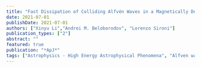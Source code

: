 ```yaml
---
title: "Fast Dissipation of Colliding Alfvén Waves in a Magnetically Dominated Plasma"
date: 2021-07-01
publishDate: 2021-07-01
authors: ["Xinyu Li","Andrei M. Beloborodov", "Lorenzo Sironi"]
publication_types: ["2"]
abstract: ""
featured: true
publication: "*ApJ*"
tags: ["Astrophysics - High Energy Astrophysical Phenomena", "Alfven waves", "Magnetic fields", "Plasma astrophysics", "High energy astrophysics", "Physics - Plasma Physics"]
---
```


